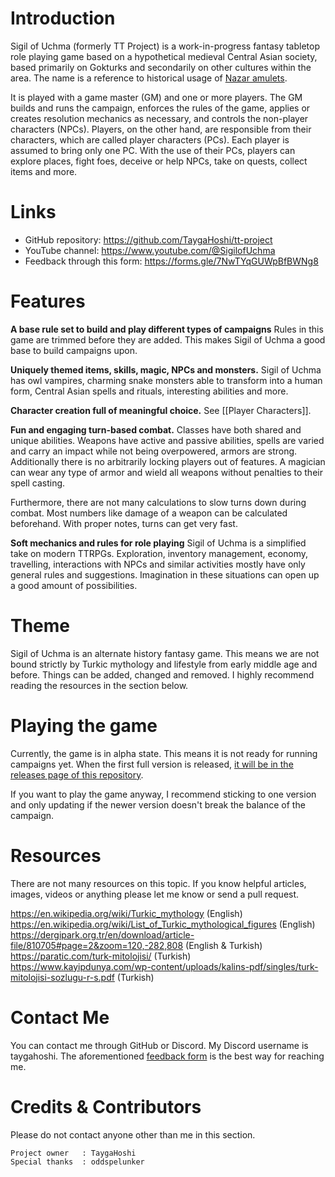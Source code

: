 # Introduction
Sigil of Uchma (formerly TT Project) is a work-in-progress fantasy tabletop role playing game based on a hypothetical medieval Central Asian society, based primarily on Gokturks and secondarily on other cultures within the area. The name is a reference to historical usage of [Nazar amulets](https://en.wikipedia.org/wiki/Nazar_(amulet)).

It is played with a game master (GM) and one or more players. The GM builds and runs the campaign, enforces the rules of the game, applies or creates resolution mechanics as necessary, and controls the non-player characters (NPCs). Players, on the other hand, are responsible from their characters, which are called player characters (PCs). Each player is assumed to bring only one PC. With the use of their PCs, players can explore places, fight foes, deceive or help NPCs, take on quests, collect items and more.

# Links
+ GitHub repository: <https://github.com/TaygaHoshi/tt-project>
+ YouTube channel: <https://www.youtube.com/@SigilofUchma>
+ Feedback through this form: <https://forms.gle/7NwTYqGUWpBfBWNg8>

# Features
**A base rule set to build and play different types of campaigns**
Rules in this game are trimmed before they are added. This makes Sigil of Uchma a good base to build campaigns upon.

**Uniquely themed items, skills, magic, NPCs and monsters.**
Sigil of Uchma has owl vampires, charming snake monsters able to transform into a human form, Central Asian spells and rituals, interesting abilities and more.

**Character creation full of meaningful choice.**
See [[Player Characters]].

**Fun and engaging turn-based combat.**
Classes have both shared and unique abilities. Weapons have active and passive abilities, spells are varied and carry an impact while not being overpowered, armors are strong. Additionally there is no arbitrarily locking players out of features. A magician can wear any type of armor and wield all weapons without penalties to their spell casting.

Furthermore, there are not many calculations to slow turns down during combat. Most numbers like damage of a weapon can be calculated beforehand. With proper notes, turns can get very fast.

**Soft mechanics and rules for role playing**
Sigil of Uchma is a simplified take on modern TTRPGs. Exploration, inventory management, economy, travelling, interactions with NPCs and similar activities mostly have only general rules and suggestions. Imagination in these situations can open up a good amount of possibilities.

# Theme
Sigil of Uchma is an alternate history fantasy game. This means we are not bound strictly by Turkic mythology and lifestyle from early middle age and before. Things can be added, changed and removed. I highly recommend reading the resources in the section below.

# Playing the game
Currently, the game is in alpha state. This means it is not ready for running campaigns yet. When the first full version is released, [it will be in the releases page of this repository](https://github.com/TaygaHoshi/tt-project/releases). 

If you want to play the game anyway, I recommend sticking to one version and only updating if the newer version doesn't break the balance of the campaign.

# Resources
There are not many resources on this topic. If you know helpful articles, images, videos or anything please let me know or send a pull request.

<https://en.wikipedia.org/wiki/Turkic_mythology> (English)
<https://en.wikipedia.org/wiki/List_of_Turkic_mythological_figures> (English)
<https://dergipark.org.tr/en/download/article-file/810705#page=2&zoom=120,-282,808> (English & Turkish)
<https://paratic.com/turk-mitolojisi/> (Turkish)
<https://www.kayipdunya.com/wp-content/uploads/kalins-pdf/singles/turk-mitolojisi-sozlugu-r-s.pdf> (Turkish)

# Contact Me
You can contact me through GitHub or Discord. My Discord username is taygahoshi. The aforementioned [feedback form](https://forms.gle/7NwTYqGUWpBfBWNg8) is the best way for reaching me.

# Credits & Contributors
Please do not contact anyone other than me in this section.

```
Project owner   : TaygaHoshi
Special thanks  : oddspelunker
```
